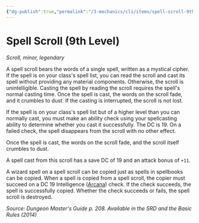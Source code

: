 ```yaml
---
{"dg-publish":true,"permalink":"/3-mechanics/cli/items/spell-scroll-9th-level/","tags":["ttrpg-cli/compendium/src/5e/dmg","ttrpg-cli/item/rarity/legendary","ttrpg-cli/item/tier/minor","ttrpg-cli/item/wondrous/scroll"]}
---
```


# Spell Scroll (9th Level)
*Scroll, minor, legendary*  



A spell scroll bears the words of a single spell, written as a mystical cipher. If the spell is on your class's spell list, you can read the scroll and cast its spell without providing any material components. Otherwise, the scroll is unintelligible. Casting the spell by reading the scroll requires the spell's normal casting time. Once the spell is cast, the words on the scroll fade, and it crumbles to dust. If the casting is interrupted, the scroll is not lost.

If the spell is on your class's spell list but of a higher level than you can normally cast, you must make an ability check using your spellcasting ability to determine whether you cast it successfully. The DC is 19. On a failed check, the spell disappears from the scroll with no other effect.

Once the spell is cast, the words on the scroll fade, and the scroll itself crumbles to dust.

A spell cast from this scroll has a save DC of 19 and an attack bonus of `+11`.

A wizard spell on a spell scroll can be copied just as spells in spellbooks can be copied. When a spell is copied from a spell scroll, the copier must succeed on a DC 19 Intelligence ([Arcana](3-Mechanics/CLI/rules/skills.md#Arcana)) check. If the check succeeds, the spell is successfully copied. Whether the check succeeds or fails, the spell scroll is destroyed.

*Source: Dungeon Master's Guide p. 208. Available in the <span title='Systems Reference Document (5.1)'>SRD</span> and the Basic Rules (2014)*